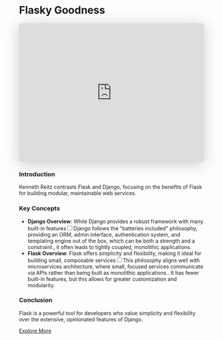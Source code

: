 # Flasky Goodness

<iframe class="speakerdeck-iframe" style="border: 0px; background: padding-box rgba(0, 0, 0, 0.1); margin: 0px; padding: 0px; border-radius: 6px; box-shadow: rgba(0, 0, 0, 0.2) 0px 5px 40px; width: 100%; height: auto; aspect-ratio: 560 / 420;" frameborder="0" src="https://speakerdeck.com/player/4fcf32ff4aab160022003030" title="Flasky Goodness" allowfullscreen="true" data-ratio="1.3333333333333333"></iframe>

### Introduction
Kenneth Reitz contrasts Flask and Django, focusing on the benefits of Flask for building modular, maintainable web services.

### Key Concepts
- **Django Overview**: While Django provides a robust framework with many built-in features<label for="sn-django-batteries" class="margin-toggle sidenote-number"></label><input type="checkbox" id="sn-django-batteries" class="margin-toggle"/><span class="sidenote">Django follows the "batteries included" philosophy, providing an ORM, admin interface, authentication system, and templating engine out of the box, which can be both a strength and a constraint.</span>, it often leads to tightly coupled, monolithic applications.
- **Flask Overview**: Flask offers simplicity and flexibility, making it ideal for building small, composable services<label for="sn-microservices" class="margin-toggle sidenote-number"></label><input type="checkbox" id="sn-microservices" class="margin-toggle"/><span class="sidenote">This philosophy aligns well with microservices architecture, where small, focused services communicate via APIs rather than being built as monolithic applications.</span>. It has fewer built-in features, but this allows for greater customization and modularity.

### Conclusion
Flask is a powerful tool for developers who value simplicity and flexibility over the extensive, opinionated features of Django.

[Explore More](https://github.com/kennethreitz)
